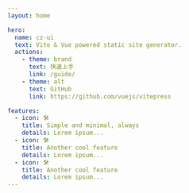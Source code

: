 ```yaml
---
layout: home

hero:
  name: cz-ui
  text: Vite & Vue powered static site generator.
  actions:
    - theme: brand
      text: 快速上手
      link: /guide/
    - theme: alt
      text: GitHub
      link: https://github.com/vuejs/vitepress

features:
  - icon: 🛠️
    title: Simple and minimal, always
    details: Lorem ipsum...
  - icon: 🛠️
    title: Another cool feature
    details: Lorem ipsum...
  - icon: 🛠️
    title: Another cool feature
    details: Lorem ipsum...
---
```

